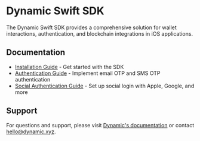 # Dynamic Swift SDK

The Dynamic Swift SDK provides a comprehensive solution for wallet interactions, authentication, and blockchain integrations in iOS applications.

## Documentation

- [Installation Guide](docs/installation_guide.md) - Get started with the SDK
- [Authentication Guide](docs/authentication.md) - Implement email OTP and SMS OTP authentication
- [Social Authentication Guide](docs/social_authentication.md) - Set up social login with Apple, Google, and more

## Support

For questions and support, please visit [Dynamic's documentation](https://docs.dynamic.xyz) or contact hello@dynamic.xyz.
